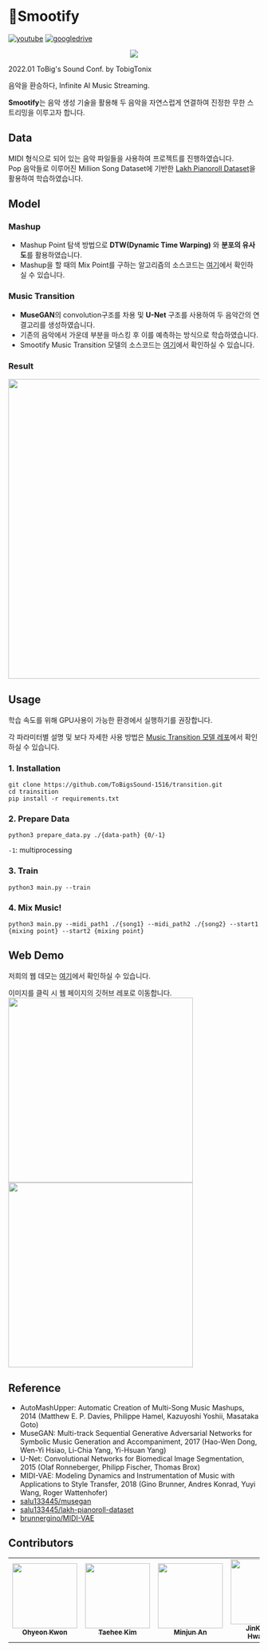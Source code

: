 # 🎼Smootify

[![youtube](https://img.shields.io/badge/Youtube-Link-red)](https://www.youtube.com/watch?v=pVSYUz6uS68)
[![googledrive](https://img.shields.io/badge/report-Link-lightgrey)](https://drive.google.com/file/d/1VbAGiYxhro913O-q9mINd-VEs23m7WFM/view?usp=sharing)
<br>

<p align="center"><img src="https://user-images.githubusercontent.com/63901494/149273959-bb879fd6-fe99-4a87-be93-6d774b27a026.png"></p>

2022.01 ToBig's Sound Conf. by TobigTonix<br>

음악을 환승하다, Infinite AI Music Streaming.

**Smootify**는 음악 생성 기술을 활용해 두 음악을 자연스럽게 연결하여 진정한 무한 스트리밍을 이루고자 합니다. 

## Data
MIDI 형식으로 되어 있는 음악 파일들을 사용하여 프로젝트를 진행하였습니다.<br>
Pop 음악들로 이루어진 Million Song Dataset에 기반한 [Lakh Pianoroll Dataset](https://salu133445.github.io/lakh-pianoroll-dataset/)을 활용하여 학습하였습니다.<br>

## Model
### Mashup
* Mashup Point 탐색 방법으로 **DTW(Dynamic Time Warping)** 와 **분포의 유사도**를 활용하였습니다.
* Mashup을 할 때의 Mix Point를 구하는 알고리즘의 소스코드는 [여기](https://github.com/ToBigsSound-1516/MidiMashupper)에서 확인하실 수 있습니다. 

### Music Transition
* **MuseGAN**의 convolution구조를 차용 및 **U-Net** 구조를 사용하여 두 음악간의 연결고리를 생성하였습니다.
* 기존의 음악에서 가운데 부분을 마스킹 후 이를 예측하는 방식으로 학습하였습니다.<br>
* Smootify Music Transition 모델의 소스코드는 [여기](https://github.com/ToBigsSound-1516/transition)에서 확인하실 수 있습니다.

### Result
<img src="https://user-images.githubusercontent.com/63901494/149379001-f77bf906-e04c-4180-b2e8-6c43a43fa509.png" width="600"> 

## Usage
학습 속도를 위해 GPU사용이 가능한 환경에서 실행하기를 권장합니다.<br>

각 파라미터별 설명 및 보다 자세한 사용 방법은 [Music Transition 모델 레포](https://github.com/ToBigsSound-1516/transition)에서 확인하실 수 있습니다. 

### 1. Installation
```
git clone https://github.com/ToBigsSound-1516/transition.git
cd trainsition
pip install -r requirements.txt
```
### 2. Prepare Data
```
python3 prepare_data.py ./{data-path} {0/-1} 
```
`-1`: multiprocessing
### 3. Train
```
python3 main.py --train
```
### 4. Mix Music!
```
python3 main.py --midi_path1 ./{song1} --midi_path2 ./{song2} --start1 {mixing point} --start2 {mixing point}
```

## Web Demo
저희의 웹 데모는 [여기](https://smootify-tobigs1516.netlify.app/)에서 확인하실 수 있습니다. <br>

이미지를 클릭 시 웹 페이지의 깃허브 레포로 이동합니다. <br>
<a href="https://github.com/ToBigsSound-1516/WebDemo"><img src="https://user-images.githubusercontent.com/63901494/149433773-3e69dbc7-265a-4027-b579-43e25fdc7ed6.png" width="370"> <img src="https://user-images.githubusercontent.com/63901494/149433813-9d349dc8-1445-45f3-947c-87e59cb1bfb6.png" width="370"></a><br>

## Reference
* AutoMashUpper: Automatic Creation of Multi-Song Music Mashups, 2014 (Matthew E. P. Davies, Philippe Hamel, Kazuyoshi Yoshii, Masataka Goto)
* MuseGAN: Multi-track Sequential Generative Adversarial Networks for Symbolic Music Generation and Accompaniment, 2017 (Hao-Wen Dong, Wen-Yi Hsiao, Li-Chia Yang, Yi-Hsuan Yang) 
* U-Net: Convolutional Networks for Biomedical Image Segmentation, 2015 (Olaf Ronneberger, Philipp Fischer, Thomas Brox)
* MIDI-VAE: Modeling Dynamics and Instrumentation of Music with Applications to Style Transfer, 2018 (Gino Brunner, Andres Konrad, Yuyi Wang, Roger Wattenhofer)
* [salu133445/musegan](https://github.com/salu133445/musegan)
* [salu133445/lakh-pianoroll-dataset](https://github.com/salu133445/lakh-pianoroll-dataset)
* [brunnergino/MIDI-VAE](https://github.com/brunnergino/MIDI-VAE)

## Contributors
<table>
  <tr>
    <td align="center"><a href="https://github.com/5hyeonkwon"><img src="https://user-images.githubusercontent.com/63901494/148694025-1617015b-4058-4036-9c55-2a1767466da5.png" width="130" height="130"><br /><sub><b>Ohyeon Kwon</b></sub></t>
    <td align="center"><a href="https://github.com/treblenalto"><img src="https://user-images.githubusercontent.com/68283760/125950085-509a9fe9-4dac-48dc-a8a2-ded2a4bd9f63.jpg" width="130" height="130"><br /><sub><b>Taehee Kim</b></sub></td>
    <td align="center"><a href="https://github.com/YMGYM"><img src="https://user-images.githubusercontent.com/67720742/125877285-c0b3eac0-27c7-405d-85fb-2c5cf80e5c12.jpg" width="130" height="130"><br /><sub><b>Minjun An</b></sub></td>
    <td align="center"><a href="https://github.com/hbjk0305"><img src="https://user-images.githubusercontent.com/68283760/125949229-81d9fad7-aba3-4754-af14-342ca9e22d7e.jpg"
 width="130" height="130"><br /><sub><b>JinKyoung Hwangbo</b></sub></td>
    <td align="center"><a href="https://github.com/yoonene"><img src="https://user-images.githubusercontent.com/63901494/149610362-5bd414ee-6614-42f1-af63-8f4ab51b0af6.png" width="130" height="130"><br /><sub><b>Yoonene Kim</b></sub></td>
  </tr>
</table>
